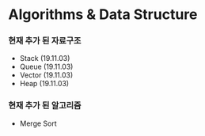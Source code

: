 # Algorithms & Data Structure
### 현재 추가 된 자료구조
- Stack   (19.11.03)
- Queue   (19.11.03)
- Vector  (19.11.03)
- Heap    (19.11.03)

### 현재 추가 된 알고리즘
- Merge Sort
